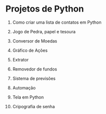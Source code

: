 # Projetos de Python

1. Como criar uma lista de contatos em Python

2. Jogo de Pedra, papel e tesoura

3. Conversor de Moedas

4. Gráfico de Ações

5. Extrator

6. Removedor de fundos 

7. Sistema de previsões 

8. Automação 

9. Tela em Python

10. Cripografia de senha 
